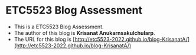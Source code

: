 
# ETC5523 Blog Assessment

* This is a  ETC5523 Blog Assessment. 
* The author of this blog is **Krisanat Anukarnsakulchularp**.
* The URL for this blog is [http://etc5523-2022.github.io/blog-KrisanatA/](http://etc5523-2022.github.io/blog-KrisanatA/)
